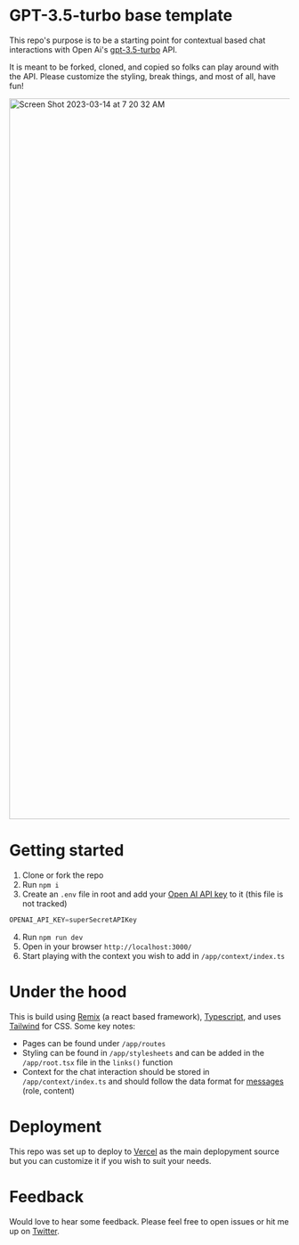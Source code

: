 # GPT-3.5-turbo base template
This repo's purpose is to be a starting point for contextual based chat interactions with Open Ai's [gpt-3.5-turbo](https://platform.openai.com/docs/guides/chat) API.

It is meant to be forked, cloned, and copied so folks can play around with the API. Please customize the styling, break things, and most of all, have fun!

<img width="1294" alt="Screen Shot 2023-03-14 at 7 20 32 AM" src="https://user-images.githubusercontent.com/5130040/224985826-b78c3b8c-9d81-4d8b-ad1d-cb540ec1e48e.png">

# Getting started
1. Clone or fork the repo
2. Run `npm i`
3. Create an `.env` file in root and add your [Open AI API key](https://platform.openai.com/account/api-keys) to it (this file is not tracked)
```javaScript
OPENAI_API_KEY=superSecretAPIKey
```
4. Run `npm run dev`
5. Open in your browser `http://localhost:3000/`
6. Start playing with the context you wish to add in `/app/context/index.ts`

# Under the hood
This is build using [Remix](https://remix.run/) (a react based framework), [Typescript](https://www.typescriptlang.org/), and uses [Tailwind](https://tailwindcss.com/) for CSS. Some key notes:
- Pages can be found under `/app/routes`
- Styling can be found in `/app/stylesheets` and can be added in the `/app/root.tsx` file in the `links()` function
- Context for the chat interaction should be stored in `/app/context/index.ts` and should follow the data format for [messages](https://platform.openai.com/docs/guides/chat/introduction) (role, content)

# Deployment
This repo was set up to deploy to [Vercel](https://vercel.com/) as the main deplopyment source but you can customize it if you wish to suit your needs.

# Feedback
Would love to hear some feedback. Please feel free to open issues or hit me up on [Twitter](https://twitter.com/JoshSanger_eth).
